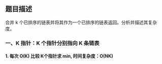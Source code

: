 ## 题目描述

合并 k 个已排序的链表并将其作为一个已排序的链表返回。分析并描述其复杂度。



### 一、K 指针：K 个指针分别指向 K 条链表

#### 1. 每次 O(K) 比较 K个指针求 min, 时间复杂度：O(NK)



